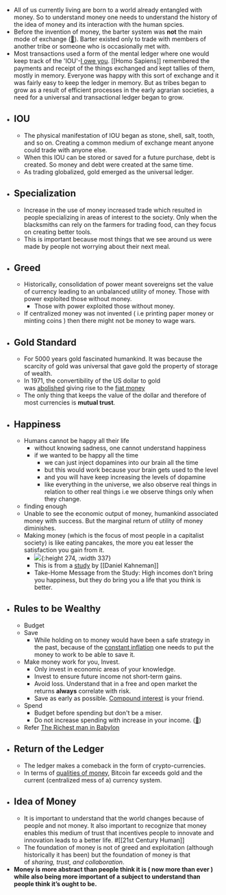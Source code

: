 - All of us currently living are born to a world already entangled with money. So to understand money one needs to understand the history of the idea of money and its interaction with the human spcies.
- Before the invention of money, the barter system was **not** the main mode of exchange ([🔗](https://en.wikipedia.org/wiki/History_of_money#Non-monetary_exchange)). Barter existed only to trade with members of another tribe or someone who is occasionally met with.
- Most transactions used a form of the mental ledger where one would keep track of the 'IOU'-[I owe you](https://en.wikipedia.org/wiki/IOU). [[Homo Sapiens]] remembered the payments and receipt of the things exchanged and kept tallies of them, mostly in memory. Everyone was happy with this sort of exchange and it was fairly easy to keep the ledger in memory. But as tribes began to grow as a result of efficient processes in the early agrarian societies, a need for a universal and transactional ledger began to grow.
- ## IOU
	- The physical manifestation of IOU began as stone, shell, salt, tooth, and so on. Creating a common medium of exchange meant anyone could trade with anyone else.
	- When this IOU can be stored or saved for a future purchase, debt is created. So money and debt were created at the same time.
	- As trading globalized, gold emerged as the universal ledger.
- ## Specialization
	- Increase in the use of money increased trade which resulted in people specializing in areas of interest to the society. Only when the blacksmiths can rely on the farmers for trading food, can they focus on creating better tools.
	- This is important because most things that we see around us were made by people not worrying about their next meal.
- ## Greed
	- Historically, consolidation of power meant sovereigns set the value of currency leading to an unbalanced utility of money. Those with power exploited those without money.
		- Those with power exploited those without money.
	- If centralized money was not invented ( i.e printing paper money or minting coins ) then there might not be money to wage wars.
- ## Gold Standard
	- For 5000 years gold fascinated humankind. It was because the scarcity of gold was universal that gave gold the property of storage of wealth.
	- In 1971, the convertibility of the US dollar to gold was [abolished](https://en.wikipedia.org/wiki/Nixon_shock) giving rise to the [fiat money](https://www.investopedia.com/terms/f/fiatmoney.asp)
	- The only thing that keeps the value of the dollar and therefore of most currencies is **mutual trust**.
- ## Happiness
	- Humans cannot be happy all their life
		- without knowing sadness, one cannot understand happiness
		- if we wanted to be happy all the time
			- we can just inject dopamines into our brain all the time
			- but this would work because your brain gets used to the level
			- and you will have keep increasing the levels of dopamine
			- like everything in the universe, we also observe real things in relation to other real things i.e we observe things only when they change.
	- finding enough
	- Unable to see the economic output of money, humankind associated money with success. But the marginal return of utility of money diminishes.
	- Making money (which is the focus of most people in a capitalist society) is like eating pancakes, the more you eat lesser the  satisfaction you gain from it.
		- ![](https://firebasestorage.googleapis.com/v0/b/firescript-577a2.appspot.com/o/imgs%2Fapp%2FNotTheRealSanta%2FOsQjm14Aoy.png?alt=media&token=0af7c27b-43ff-4f2b-8260-7e107b239c98){:height 274, :width 337}
		- This is from a [study](https://spia.princeton.edu/sites/default/files/content/docs/news/Happiness_Money_Summary.pdf) by [[Daniel Kahneman]]
		- Take-Home Message from the Study: High incomes don’t bring you happiness, but they do bring you a life that you think is better.
- ## Rules to be Wealthy
	- Budget
	- Save
		- While holding on to money would have been a safe strategy in the past, because of the [constant inflation](https://en.wikipedia.org/wiki/List_of_countries_by_inflation_rate) one needs to put the money to work to be able to save it.
	- Make money work for you, Invest.
		- Only invest in economic areas of your knowledge.
		- Invest to ensure future income not short-term gains.
		- Avoid loss. Understand that in a free and open market the returns **always** correlate with risk.
		- Save as early as possible. [Compound interest](https://en.wikipedia.org/wiki/Compound_interest) is your friend.
	- Spend
		- Budget before spending but don't be a miser.
		- Do not increase spending with increase in your income. ([🔗](https://www.investopedia.com/terms/l/lifestyle-inflation.asp))
	- Refer [The Richest man in Babylon](https://en.wikipedia.org/wiki/The_Richest_Man_in_Babylon)
- ## Return of the Ledger
	- The ledger makes a comeback in the form of crypto-currencies.
	- In terms of [qualities of money](https://www.stlouisfed.org/education/economic-lowdown-podcast-series/episode-9-functions-of-money), Bitcoin far exceeds gold and the current (centralized mess of a) currency system.
- ## Idea of Money
	- It is important to understand that the world changes because of people and not money. It also important to recognize that money enables this medium of trust that incentives people to innovate and innovation leads to a better life. #[[21st Century Human]]
	- The foundation of money is not of greed and exploitation (although historically it has been) but the foundation of money is that of _*sharing, trust, and collaboration*_.
- **Money is more abstract than people think it is ( now more than ever ) while also being more important of a subject to understand than people think it’s ought to be.**